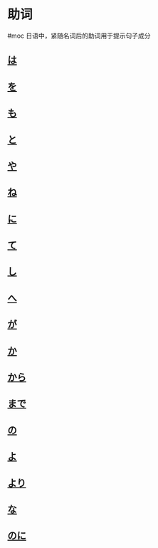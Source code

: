 # 助词  

 #moc
日语中，紧随名词后的助词用于提示句子成分  

## [は](1.basic%20particle/は.md)

## [を](1.basic%20particle/を.md)

## [も](1.basic%20particle/も.md)  

## [と](1.basic%20particle/と.md)

## [や](1.basic%20particle/や.md)

## [ね](1.basic%20particle/ね.md)  

## [に](1.basic%20particle/に.md)

## [て](1.basic%20particle/て.md)

## [し](し.md)

## [へ](1.basic%20particle/へ.md)

## [が](1.basic%20particle/が.md)

## [か](1.basic%20particle/か.md)

## [から](1.basic%20particle/から.md)

## [まで](1.basic%20particle/まで.md)

## [の](1.basic%20particle/の.md)

## [よ](1.basic%20particle/よ.md)

## [より](1.basic%20particle/より.md)

## [な](2.advanced%20particle/な.md)

## [のに](のに.md)